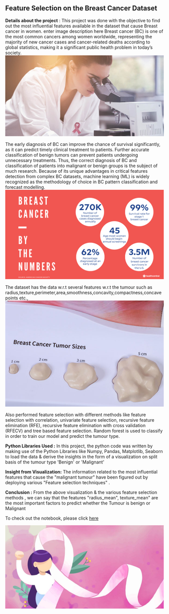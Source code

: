 ## Feature Selection on the Breast Cancer Dataset
**Details about the project** :                                                                                                                                        This project was done with the objective to find out the most influential features available in the dataset that cause Breast cancer in women. enter image description here
   Breast cancer (BC) is one of the most common cancers among women worldwide, representing the majority of new cancer cases and cancer-related deaths according to global statistics, making it a significant public health problem in today’s society.
![enter image description here](https://github.com/Chetan-git2786/Feature-selection-with-Breast-Cancer-Dataset/blob/main/BC_Img1.png?raw=true)
    
  The early diagnosis of BC can improve the chance of survival significantly, as it can predict timely clinical treatment to patients. Further accurate classification of benign tumors can prevent patients undergoing unnecessary treatments. Thus, the correct diagnosis of BC and classification of patients into malignant or benign groups is the subject of much research. Because of its unique advantages in critical features detection from complex BC datasets, machine learning (ML) is widely recognized as the methodology of choice in BC pattern classification and forecast modelling.
  ![enter image description here](https://github.com/Chetan-git2786/Feature-selection-with-Breast-Cancer-Dataset/blob/main/BC_Img3.png?raw=true)
  
 The dataset has the data w.r.t  several features w.r.t the tumour such as radius,texture,perimeter,area,smoothness,concavity,compactness,concave points etc.,
 ![enter image description here](https://github.com/Chetan-git2786/Feature-selection-with-Breast-Cancer-Dataset/blob/main/BC_Img7.png?raw=true)
 
  Also performed feature selection with different methods like feature selection with correlation, univariate feature selection, recursive feature elimination (RFE), recursive feature elimination with cross validation (RFECV) and tree based feature selection. Random forest is used to classify in order to train our model and predict the tumour type.    

**Python Libraries Used :**
In this project, the python code was written by making use of the Python Libraries like Numpy, Pandas, Matplotlib, Seaborn to load the data & derive the insights in the form of a visualization on split basis of the tumour type 'Benign' or 'Malignant' 

  **Insight from Visualization:** 
     The information related to the most influential features that cause the "malignant tumour" have been figured out by deploying various "Feature selection techniques" .  
     
**Conclusion :** 
From the above visualization & the various feature selection methods , we can say that the features "radius_mean", texture_mean" are the most important factors to predict whether the Tumour is benign or Malignant

To check out the notebook, please click [here](https://github.com/Chetan-git2786/Feature-selection-with-Breast-Cancer-Dataset/commit/4ed8efd34ce944c4d929e64392c5cf3076646253#diff-8bd4b8c5be8dac74ff11b443d1ba2799423102f9d6e894ff17a270b314b26d45)

![enter image description here](https://github.com/Chetan-git2786/Feature-selection-with-Breast-Cancer-Dataset/blob/main/BC_Img2.png?raw=true)


